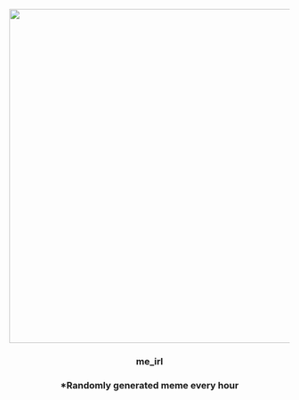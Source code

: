 <p align="center">
        <img src="https://i.redd.it/sqabwez8q1891.jpg" width="600" height="600">
        </p>
        <h3 align="center">me_irl</h3>
        <h3 align="center">*Randomly generated meme every hour</h3>
    